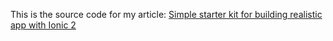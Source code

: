 This is the source code for my article:
[Simple starter kit for building realistic app with Ionic 2](https://vivavivugeek.blogspot.com/2016/10/simple-starter-kit-for-building.html)
